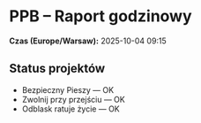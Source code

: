 # PPB – Raport godzinowy
**Czas (Europe/Warsaw):** 2025-10-04 09:15

## Status projektów
- Bezpieczny Pieszy — OK
- Zwolnij przy przejściu — OK
- Odblask ratuje życie — OK

